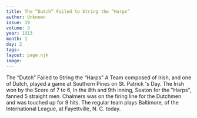 ```yaml
---
title: The “Dutch” Failed to String the “Harps”
author: Unknown
issue: 19
volume: 3
year: 1913
month: 1
day: 2
tags:
layout: page.njk
image:
---
```

The “Dutch” Failed to String the “Harps”   A Team composed of Irish, and one of Dutch, played a game at Southern Pines on St. Patrick 's Day. The Irish won by the Score of 7 to 6,   In the 8th and 9th inning, Seaton for the "Harps", fanned 5 straight men. Chalmers was on the firing line for the Dutchmen and was touched up for 9 hits.   The regular team plays Baltimore, of the International League, at Fayettville, N. C. today.




